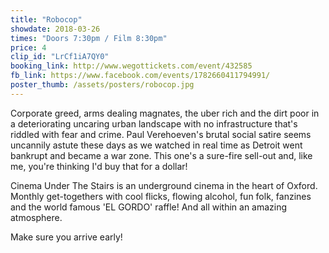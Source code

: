 ```yaml
---
title: "Robocop"
showdate: 2018-03-26
times: "Doors 7:30pm / Film 8:30pm"
price: 4
clip_id: "LrCf1iA7QY0"
booking_link: http://www.wegottickets.com/event/432585
fb_link: https://www.facebook.com/events/1782660411794991/
poster_thumb: /assets/posters/robocop.jpg
---
```

Corporate greed, arms dealing magnates, the uber rich and the dirt poor in a deteriorating uncaring urban landscape with no infrastructure that's riddled with fear and crime. Paul Verehoeven's brutal social satire seems uncannily astute these days as we watched in real time as Detroit went bankrupt and became a war zone. This one's a sure-fire sell-out and, like me, you're thinking I'd buy that for a dollar!

Cinema Under The Stairs is an underground cinema in the heart of Oxford. Monthly get-togethers with cool flicks, flowing alcohol, fun folk, fanzines and the world famous 'EL GORDO' raffle! And all within an amazing atmosphere. 

Make sure you arrive early!